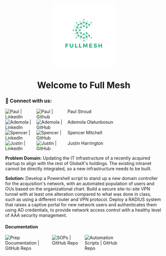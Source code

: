 <div id="header" align="center">
  <img src="https://github.com/Full-Mesh/.github/blob/main/profile/FULLMESH.png"  width="40%" height="40%">
  <h1>
  Welcome to Full Mesh
  </h1>
</div>

### :handshake: Connect with us:

<a href="https://www.linkedin.com/in/paulstroud312/"><img align="left" src="https://img.shields.io/badge/linkedin-%230077B5.svg?style=for-the-badge&logo=linkedin&logoColor=white" alt="Paul | LinkedIn" width="100px"/></a>
<a href="http://github.com/paulstroud2023"><img align="left" src="https://img.shields.io/badge/github-%23121011.svg?style=for-the-badge&logo=github&logoColor=white" alt="Paul | Github" width="100px"/></a>
Paul Stroud
</br>
</br>
<a href="https://www.linkedin.com/in/ademola-olatunbosun"><img align="left" src="https://img.shields.io/badge/linkedin-%230077B5.svg?style=for-the-badge&logo=linkedin&logoColor=white" alt="Ademola | LinkedIn" width="100px"/></a>
<a href="https://github.com/ademo11"><img align="left" src="https://img.shields.io/badge/github-%23121011.svg?style=for-the-badge&logo=github&logoColor=white" alt="Ademola | GitHub" width="100px"/></a>
Ademola Olatunbosun
</br>
</br>
<a href="https://www.linkedin.com/in/spencymitch/"><img align="left" src="https://img.shields.io/badge/linkedin-%230077B5.svg?style=for-the-badge&logo=linkedin&logoColor=white" alt="Spencer | LinkedIn" width="100px"/></a>
<a href="https://github.com/spencymitch"><img align="left" src="https://img.shields.io/badge/github-%23121011.svg?style=for-the-badge&logo=github&logoColor=white" alt="Spencer | GitHub" width="100px"/></a>
Spencer Mitchell
</br>
</br>
<a href="https://www.linkedin.com/in/justin1-harrington/"><img align="left" src="https://img.shields.io/badge/linkedin-%230077B5.svg?style=for-the-badge&logo=linkedin&logoColor=white" alt="Justin | LinkedIn" width="100px"/></a>
<a href="https://github.com/roguione"><img align="left" src="https://img.shields.io/badge/github-%23121011.svg?style=for-the-badge&logo=github&logoColor=white" alt="Justin | GitHub" width="100px"/></a>
Justin Harrington
</br>
</br>

**Problem Domain:** Updating the IT infrastructure of a recently acquired startup to align with the rest of GlobeX's holdings. The existing intranet cannot be directly integrated, so a new infrastructure needs to be built.

**Solution:** Develop a Powershell script to stand up a new domain controller for the acquisition's network, with an automated population of users and OUs based on the organizational chart. Build a secure site-to-site VPN tunnel with at least one alteration compared to what was done in class, such as using a different router and VPN protocol. Deploy a RADIUS system that raises a captive portal for new network users and authenticates them using AD credentials, to provide network access control with a healthy level of AAA security management.

#### Documentation 
<a href=""><img align="left" src="https://img.shields.io/badge/Repo-PREP DOCS-2CB084" alt="Prep Documentation | GitHub Repo" width="150px"/></a>
<a href=""><img align="left" src="https://img.shields.io/badge/Repo-SOPs-2CB084" alt="SOPs | GitHub Repo" width="105px"/></a>
<a href=""><img align="left" src="https://img.shields.io/badge/Repo-SCRIPTS-2CB084" alt="Automation Scripts | GitHub Repo" width="135px"/></a>

